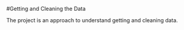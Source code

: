 #Getting and Cleaning the Data

The project is an approach to understand getting and cleaning data.
